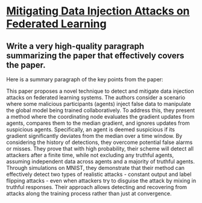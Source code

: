 # [Mitigating Data Injection Attacks on Federated Learning](https://arxiv.org/abs/2312.02102)

## Write a very high-quality paragraph summarizing the paper that effectively covers the paper.

 Here is a summary paragraph of the key points from the paper:

This paper proposes a novel technique to detect and mitigate data injection attacks on federated learning systems. The authors consider a scenario where some malicious participants (agents) inject false data to manipulate the global model being trained collaboratively. To address this, they present a method where the coordinating node evaluates the gradient updates from agents, compares them to the median gradient, and ignores updates from suspicious agents. Specifically, an agent is deemed suspicious if its gradient significantly deviates from the median over a time window. By considering the history of detections, they overcome potential false alarms or misses. They prove that with high probability, their scheme will detect all attackers after a finite time, while not excluding any truthful agents, assuming independent data across agents and a majority of truthful agents. Through simulations on MNIST, they demonstrate that their method can effectively detect two types of realistic attacks - constant output and label flipping attacks - even when attackers try to disguise the attack by mixing in truthful responses. Their approach allows detecting and recovering from attacks along the training process rather than just at convergence.
